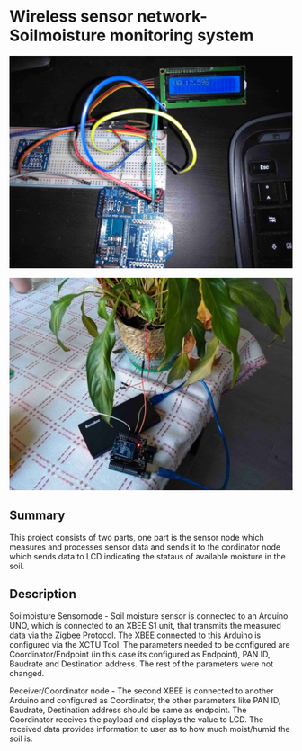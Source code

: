 # Wireless sensor network- Soilmoisture monitoring system


![Coordinator module](./Images/1.jpg)

![Sensor Node module](./Images/2.jpg)

## Summary
This project consists of two parts, one part is the sensor node which measures
and processes sensor data and sends it to the cordinator node which sends data to LCD
indicating the stataus of available moisture in the soil. 

## Description
Soilmoisture Sensornode - Soil moisture sensor is connected to an Arduino UNO, which is connected to an XBEE S1 unit, that transmits the measured data
via the Zigbee Protocol. The XBEE connected to this Arduino is configured via the XCTU Tool. The parameters needed to be configured are Coordinator/Endpoint
(in this case its configured as Endpoint),  PAN ID, Baudrate and Destination address. The rest of the parameters were not changed. 
 
Receiver/Coordinator node - The second XBEE is connected to another Arduino and configured as Coordinator, the other parameters like PAN ID, Baudrate, 
Destination address should be same as endpoint. The Coordinator receives the payload and displays the value to LCD. The received data provides information to
user as to how much moist/humid the soil is.
 
